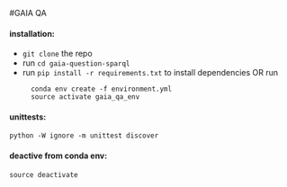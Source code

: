 #GAIA QA

#### installation:
* `git clone` the repo
* run `cd gaia-question-sparql`
* run `pip install -r requirements.txt` to install dependencies
OR run 
  ```
    conda env create -f environment.yml
    source activate gaia_qa_env
  ```
#### unittests: 
`python -W ignore -m unittest discover`

#### deactive from conda env:
`source deactivate`



